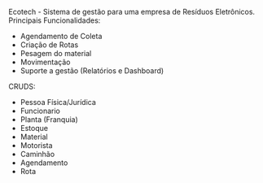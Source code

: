 Ecotech - Sistema de gestão para uma empresa de Resíduos Eletrônicos.
Principais Funcionalidades:
- Agendamento de Coleta
- Criação de Rotas
- Pesagem do material
- Movimentação
- Suporte a gestão (Relatórios e Dashboard)

CRUDS:
- Pessoa Física/Jurídica
- Funcionario
- Planta (Franquia)
- Estoque
- Material
- Motorista
- Caminhão
- Agendamento
- Rota
  
